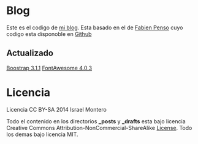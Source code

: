 # Blog

Este es el codigo de [mi blog](http://israelmgo.github.io).
Esta basado en el de [Fabien Penso](http://blog.penso.info/) cuyo codigo esta disponoble en [Github](https://github.com/penso/blog.penso.info)

## Actualizado

[Boostrap 3.1.1](http://getbootstrap.com/) 
[FontAwesome 4.0.3](http://fortawesome.github.io/Font-Awesome/) 

# Licencia

Licencia CC BY-SA 2014 Israel Montero

Todo el contenido en los directorios **_posts** y **_drafts** esta bajo licencia Creative
Commons Attribution-NonCommercial-ShareAlike
[License](http://creativecommons.org/licenses/by-nc-sa/3.0/).
Todo los demas bajo licencia MIT.
